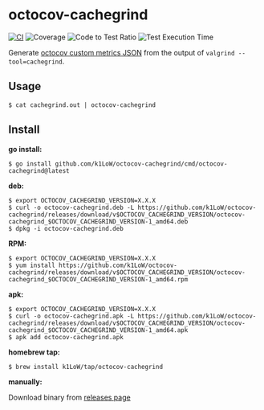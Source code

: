 # octocov-cachegrind

[![CI](https://github.com/k1LoW/octocov-cachegrind/actions/workflows/ci.yml/badge.svg)](https://github.com/k1LoW/octocov-cachegrind/actions/workflows/ci.yml) ![Coverage](https://raw.githubusercontent.com/k1LoW/octocovs/main/badges/k1LoW/octocov-cachegrind/coverage.svg) ![Code to Test Ratio](https://raw.githubusercontent.com/k1LoW/octocovs/main/badges/k1LoW/octocov-cachegrind/ratio.svg) ![Test Execution Time](https://raw.githubusercontent.com/k1LoW/octocovs/main/badges/k1LoW/octocov-cachegrind/time.svg)

Generate [octocov custom metrics JSON](https://github.com/k1LoW/octocov#custom-metrics) from the output of `valgrind --tool=cachegrind`.

## Usage

```console
$ cat cachegrind.out | octocov-cachegrind
```

## Install

**go install:**

```console
$ go install github.com/k1LoW/octocov-cachegrind/cmd/octocov-cachegrind@latest
```

**deb:**

``` console
$ export OCTOCOV_CACHEGRIND_VERSION=X.X.X
$ curl -o octocov-cachegrind.deb -L https://github.com/k1LoW/octocov-cachegrind/releases/download/v$OCTOCOV_CACHEGRIND_VERSION/octocov-cachegrind_$OCTOCOV_CACHEGRIND_VERSION-1_amd64.deb
$ dpkg -i octocov-cachegrind.deb
```

**RPM:**

``` console
$ export OCTOCOV_CACHEGRIND_VERSION=X.X.X
$ yum install https://github.com/k1LoW/octocov-cachegrind/releases/download/v$OCTOCOV_CACHEGRIND_VERSION/octocov-cachegrind_$OCTOCOV_CACHEGRIND_VERSION-1_amd64.rpm
```

**apk:**

``` console
$ export OCTOCOV_CACHEGRIND_VERSION=X.X.X
$ curl -o octocov-cachegrind.apk -L https://github.com/k1LoW/octocov-cachegrind/releases/download/v$OCTOCOV_CACHEGRIND_VERSION/octocov-cachegrind_$OCTOCOV_CACHEGRIND_VERSION-1_amd64.apk
$ apk add octocov-cachegrind.apk
```

**homebrew tap:**

```console
$ brew install k1LoW/tap/octocov-cachegrind
```

**manually:**

Download binary from [releases page](https://github.com/k1LoW/octocov-cachegrind/releases)
